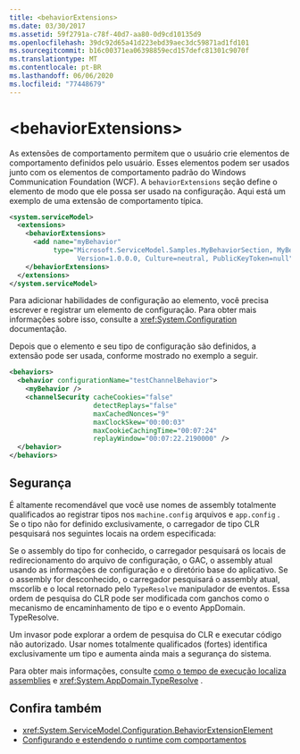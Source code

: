 ```yaml
---
title: <behaviorExtensions>
ms.date: 03/30/2017
ms.assetid: 59f2791a-c78f-40d7-aa80-0d9cd10135d9
ms.openlocfilehash: 39dc92d65a41d223ebd39aec3dc59871ad1fd101
ms.sourcegitcommit: b16c00371ea06398859ecd157defc81301c9070f
ms.translationtype: MT
ms.contentlocale: pt-BR
ms.lasthandoff: 06/06/2020
ms.locfileid: "77448679"
---
```

# \<behaviorExtensions>
As extensões de comportamento permitem que o usuário crie elementos de comportamento definidos pelo usuário. Esses elementos podem ser usados junto com os elementos de comportamento padrão do Windows Communication Foundation (WCF). A `behaviorExtensions` seção define o elemento de modo que ele possa ser usado na configuração. Aqui está um exemplo de uma extensão de comportamento típica.  
  
```xml  
<system.serviceModel>
  <extensions>
    <behaviorExtensions>
      <add name="myBehavior"
           type="Microsoft.ServiceModel.Samples.MyBehaviorSection, MyBehavior,
                 Version=1.0.0.0, Culture=neutral, PublicKeyToken=null" />
    </behaviorExtensions>
  </extensions>
</system.serviceModel>
```  
  
 Para adicionar habilidades de configuração ao elemento, você precisa escrever e registrar um elemento de configuração. Para obter mais informações sobre isso, consulte a <xref:System.Configuration> documentação.  
  
 Depois que o elemento e seu tipo de configuração são definidos, a extensão pode ser usada, conforme mostrado no exemplo a seguir.  
  
```xml  
<behaviors>
  <behavior configurationName="testChannelBehavior">
    <myBehavior />
    <channelSecurity cacheCookies="false"
                     detectReplays="false"
                     maxCachedNonces="9"
                     maxClockSkew="00:00:03"
                     maxCookieCachingTime="00:07:24"
                     replayWindow="00:07:22.2190000" />
  </behavior>
</behaviors>
```  
  
## <a name="security"></a>Segurança  
 É altamente recomendável que você use nomes de assembly totalmente qualificados ao registrar tipos nos `machine.config` arquivos e `app.config` . Se o tipo não for definido exclusivamente, o carregador de tipo CLR pesquisará nos seguintes locais na ordem especificada:  
  
 Se o assembly do tipo for conhecido, o carregador pesquisará os locais de redirecionamento do arquivo de configuração, o GAC, o assembly atual usando as informações de configuração e o diretório base do aplicativo. Se o assembly for desconhecido, o carregador pesquisará o assembly atual, mscorlib e o local retornado pelo `TypeResolve` manipulador de eventos. Essa ordem de pesquisa do CLR pode ser modificada com ganchos como o mecanismo de encaminhamento de tipo e o evento AppDomain. TypeResolve.  
  
 Um invasor pode explorar a ordem de pesquisa do CLR e executar código não autorizado. Usar nomes totalmente qualificados (fortes) identifica exclusivamente um tipo e aumenta ainda mais a segurança do sistema.  
  
 Para obter mais informações, consulte [como o tempo de execução localiza assemblies](../../../deployment/how-the-runtime-locates-assemblies.md) e <xref:System.AppDomain.TypeResolve> .  
  
## <a name="see-also"></a>Confira também

- <xref:System.ServiceModel.Configuration.BehaviorExtensionElement>
- [Configurando e estendendo o runtime com comportamentos](../../../wcf/extending/configuring-and-extending-the-runtime-with-behaviors.md)
